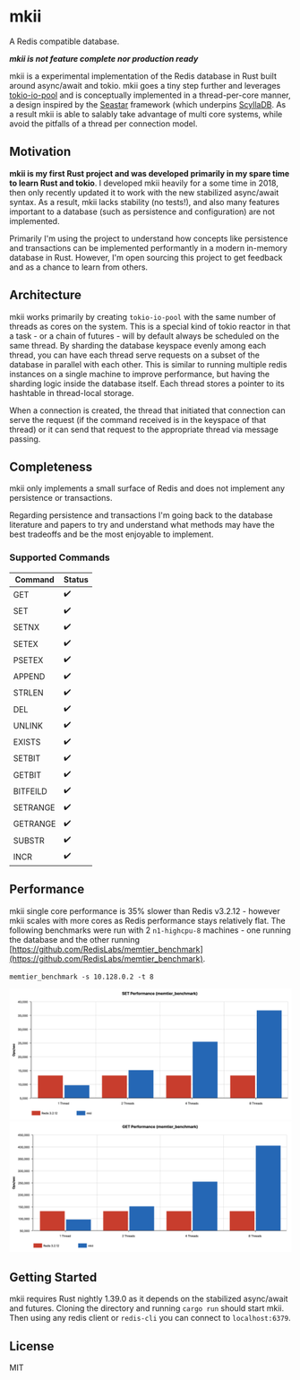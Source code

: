 # mkii

A Redis compatible database.

***mkii is not feature complete nor production ready***

mkii is a experimental implementation of the Redis database in Rust built around async/await and tokio. mkii goes a tiny step further and leverages [tokio-io-pool]([https://github.com/jonhoo/tokio-io-pool](https://github.com/jonhoo/tokio-io-pool)) and is conceptually implemented in a thread-per-core manner, a design inspired by the [Seastar]([http://seastar.io/](http://seastar.io/)) framework (which underpins [ScyllaDB]([https://www.scylladb.com/](https://www.scylladb.com/)). As a result mkii is able to salably take advantage of multi core systems, while avoid the pitfalls of a thread per connection model.

## Motivation

**mkii is my first Rust project and was developed primarily in my spare time to learn Rust and tokio**. I developed mkii heavily for a some time in 2018, then only recently updated it to work with the new stabilized async/await syntax. As a result, mkii lacks stability (no tests!), and also many features important to a database (such as persistence and configuration) are not implemented.

Primarily I'm using the project to understand how concepts like persistence and transactions can be implemented performantly in a modern in-memory database in Rust. However, I'm open sourcing this project to get feedback and as a chance to learn from others.

## Architecture

mkii works primarily by creating `tokio-io-pool` with the same number of threads as cores on the system. This is a special kind of tokio reactor in that a task - or a chain of futures - will by default always be scheduled on the same thread. By sharding the database keyspace evenly among each thread, you can have each thread serve requests on a subset of the database in parallel with each other. This is similar to running multiple redis instances on a single machine to improve performance, but having the sharding logic inside the database itself. Each thread stores a pointer to its hashtable in thread-local storage.

When a connection is created, the thread that initiated that connection can serve the request (if the command received is in the keyspace of that thread) or it can send that request to the appropriate thread via message passing.

## Completeness

mkii only implements a small surface of Redis and does not implement any persistence or transactions.

Regarding persistence and transactions I'm going back to the database literature and papers to try and understand what methods may have the best tradeoffs and be the most enjoyable to implement.

### Supported Commands

| Command | Status |
| ------- | ------ |
| GET	| ✔️|
| SET	| ✔️|
| SETNX	| ✔️|
| SETEX |	✔️|
| PSETEX |	✔️|
| APPEND |	✔️|
| STRLEN |	✔️|
| DEL |	✔️|
| UNLINK |	✔️|
| EXISTS |	✔️|
| SETBIT |	✔️|
| GETBIT |	✔️|
| BITFEILD |	✔️|
| SETRANGE |	✔️|
| GETRANGE |	✔️|
| SUBSTR |	✔️|
| INCR |	✔️|

## Performance

mkii single core performance is 35% slower than Redis v3.2.12 - however mkii scales with more cores as Redis performance stays relatively flat. The following benchmarks were run with 2 `n1-highcpu-8` machines - one running the database and the other running [https://github.com/RedisLabs/memtier_benchmark](https://github.com/RedisLabs/memtier_benchmark).

`memtier_benchmark -s 10.128.0.2 -t 8`

![](images/set-perf.png) ![](images/get-perf.png)

## Getting Started

mkii requires Rust nightly 1.39.0 as it depends on the stabilized async/await and futures. Cloning the directory and running `cargo run` should start mkii. Then using any redis client or `redis-cli` you can connect to `localhost:6379`.

## License

MIT